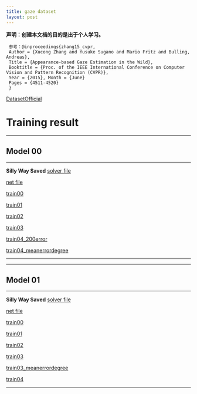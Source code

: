 ```yaml
---
title: gaze dataset
layout: post
---
```


**声明：创建本文档的目的是出于个人学习。**

     参考：@inproceedings{zhang15_cvpr,
     Author = {Xucong Zhang and Yusuke Sugano and Mario Fritz and Bulling, Andreas},
     Title = {Appearance-based Gaze Estimation in the Wild},
     Booktitle = {Proc. of the IEEE International Conference on Computer Vision and Pattern Recognition (CVPR)},
     Year = {2015}, Month = {June}
     Pages = {4511-4520}
     }

[DatasetOfficial](http://www.mpi-inf.mpg.de/departments/computer-vision-and-multimodal-computing/research/gaze-based-human-computer-interaction/appearance-based-gaze-estimation-in-the-wild/?sword_list%5B%5D=MPIIGaze&no_cache=1)

# Training result

-------------------
## Model 00


-------
**Silly Way Saved**
[solver file](mymodel/00/lenet_solver.prototxt)

[net file](mymodel/00/train_test.prototxt)

[train00](train_result/model00/Train00.html)

[train01](train_result/model00/Train01.html)

[train02](train_result/model00/Train02_500iter.html)

[train03](train_result/model00/Train03_500iter_with_sumerrorplotpic.html)

[train04_200error](train_result/model00/Train04_200error.html)

[train04_meanerrordegree](train_result/model00/Train04_meanerrordegree.html)

---------


-------------------
## Model 01


-------
**Silly Way Saved**
[solver file](mymodel/01/lenet_solver.prototxt)

[net file](mymodel/01/train_test.prototxt)

[train00](train_result/model01/Train00_500iter.html)

[train01](train_result/model01/Train01_500iter.html)

[train02](train_result/model01/Train02_500iter_withsumsquareerrorpic.html)

[train03](train_result/model01/Train03_200error.html)

[train03_meanerrordegree](train_result/model01/Train03_meanerrordegree.html)

[train04](train_result/model00/Train04_meanerror_6525.html)

-------

